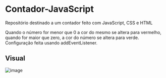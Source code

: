 # Contador-JavaScript
Repositório destinado a um contador feito com JavaScript, CSS e HTML

Quando o número for menor que 0 a cor do mesmo se altera para vermelho, quando for maior que zero, a cor do número se altera para verde. Configuração feita usando addEventListener.


## Visual

![image](https://user-images.githubusercontent.com/87674883/172939222-9828686c-5432-4d36-92dc-c880df95b5ed.png)
